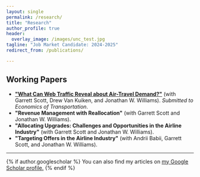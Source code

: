 ```yaml
---
layout: single
permalink: /research/
title: "Research"
author_profile: true
header:
  overlay_image: /images/unc_test.jpg
tagline: "Job Market Candidate: 2024-2025"
redirect_from: /publications/

---
```



Working Papers
---
- [**"What Can Web Traffic Reveal about Air-Travel Demand?"**](http://alexmarsh.io/files/MarshScottVanKuikenWilliams2024.pdf) (with Garrett Scott, Drew Van Kuiken, and Jonathan W. Williams). *Submitted to Economics of Transportation*.
- **"Revenue Management with Reallocation"** (with Garrett Scott and Jonathan W. Williams).
- **"Allocating Upgrades: Challenges and Opportunities in the Airline Industry"** (with Garrett Scott and Jonathan W. Williams).
- **"Targeting Offers in the Airline Industry"** (with Andrii Babii, Garrett Scott, and Jonathan W. Williams).


---

{% if author.googlescholar %}
  You can also find my articles on <u><a href="{{author.googlescholar}}">my Google Scholar profile</a>.</u>
{% endif %}
